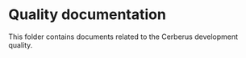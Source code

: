 Quality documentation
=====================

This folder contains documents related to the Cerberus development quality.
